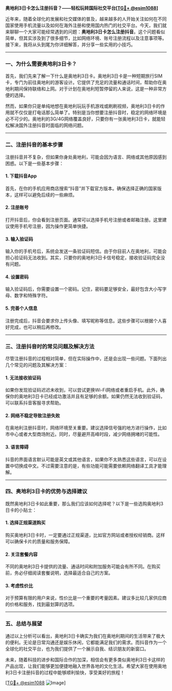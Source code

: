 **奥地利3日卡怎么注册抖音？——轻松玩转国际社交平台[[TG💪+ @esim1088](https://t.me/s/esim1088)]**

近年来，随着全球化的发展和社交媒体的普及，越来越多的人开始关注如何在不同国家使用手机流量以及如何在海外注册和使用国内热门的社交平台。今天，我们就来聊聊一个大家可能经常遇到的问题：**奥地利3日卡怎么注册抖音**。这个问题看似简单，但其实涉及到了很多细节，比如网络环境、账号注册流程以及注意事项等。接下来，我将从头到尾为你详细解答，并分享一些实用的小技巧。

---

### 一、为什么需要奥地利3日卡？

首先，我们先来了解一下什么是奥地利3日卡。奥地利3日卡是一种短期旅行SIM卡，专门为前往奥地利的游客设计。它提供了充足的流量和通话时间，帮助你在奥地利期间保持联络和上网。对于计划在奥地利短暂停留的人来说，这是一种非常方便的选择。

然而，如果你只是单纯地想在奥地利玩玩手机游戏或刷刷视频，奥地利3日卡的作用就不仅仅是打电话那么简单了。特别是当你想要注册抖音时，稳定的网络环境是必不可少的。奥地利的3G/4G网络覆盖良好，只要你有一张奥地利3日卡，就能轻松解决国外注册抖音时面临的网络问题。

---

### 二、注册抖音的基本步骤

注册抖音并不复杂，但如果你身处奥地利，可能会因为语言、网络或其他原因感到困惑。以下是一些基本步骤：

#### 1. **下载抖音App**
   首先，在你的手机应用商店搜索“抖音”并下载官方版本。确保选择正确的国家版本，这样可以避免后续的一些麻烦。

#### 2. **注册账号**
   打开抖音后，你会看到注册页面。通常可以选择手机号注册或者邮箱注册。这里建议使用手机号注册，因为操作更简单快捷。

#### 3. **输入验证码**
   输入你的手机号后，系统会发送一条验证码短信。由于你目前人在奥地利，可能会担心验证码无法收到。其实，只要你的奥地利3日卡信号稳定，接收验证码完全没有问题。

#### 4. **设置密码**
   输入验证码后，你需要设置一个密码。记住，密码要足够安全，最好包含大小写字母、数字和特殊字符。

#### 5. **完善个人信息**
   注册完成后，抖音会要求你上传头像、填写昵称等信息。这些步骤可以根据个人喜好完成，也可以稍后再修改。

---

### 三、注册抖音时的常见问题及解决方法

尽管注册抖音的过程相对简单，但在实际操作中，还是会出现一些问题。下面列出几个常见的问题及其解决方案：

#### 1. **无法接收验证码**
   如果你发现验证码迟迟未收到，可以尝试更换Wi-Fi网络或者重启手机。此外，确保你的奥地利3日卡已经成功激活并且有足够的余额。如果仍然无法收到验证码，可以联系抖音客服寻求帮助。

#### 2. **网络不稳定导致注册失败**
   在奥地利注册抖音时，网络环境至关重要。建议选择信号强的地方进行操作，比如市中心或者大型商场附近。同时，尽量避开高峰时段，减少网络拥堵的可能性。

#### 3. **语言障碍**
   抖音的界面语言默认可能是英文或其他语言，如果你不太熟悉这些语言，可以在设置中切换成中文。不过需要注意的是，有些功能可能需要依赖网络翻译工具才能理解。

---

### 四、奥地利3日卡的优势与选择建议

既然奥地利3日卡如此重要，那么我们应该如何选择呢？以下是一些选购奥地利3日卡的小贴士：

#### 1. **选择正规渠道购买**
   购买奥地利3日卡时，一定要通过正规渠道，比如官方网站或者授权经销商。这样可以确保卡片的质量和服务保障。

#### 2. **关注套餐内容**
   不同的奥地利3日卡提供的流量、通话时间和附加服务可能会有所不同。在购买前，务必仔细阅读套餐说明，选择最适合自己的方案。

#### 3. **考虑性价比**
   对于预算有限的用户来说，性价比是一个重要的考量因素。建议多比较几家供应商的价格和服务，找到最划算的选项。

---

### 五、总结与展望

通过以上分析可以看出，奥地利3日卡确实为我们在奥地利期间的生活带来了极大的便利。无论是日常沟通还是娱乐休闲，它都能满足我们的需求。而抖音作为一个全球化的社交平台，也为我们提供了一个展示自我、结识朋友的新窗口。

未来，随着科技的进步和国际合作的加深，相信会有更多类似奥地利3日卡这样的产品出现，让我们能够更加便捷地融入世界各地的文化生活。希望大家在使用奥地利3日卡注册抖音的过程中能够顺利愉快，享受美好的旅程！

[[TG💪+ @esim1088](https://t.me/s/esim1088) ![Image](https://i.postimg.cc/4NQfJmqS/Snipaste-2025-05-13-00-14-12.png)]